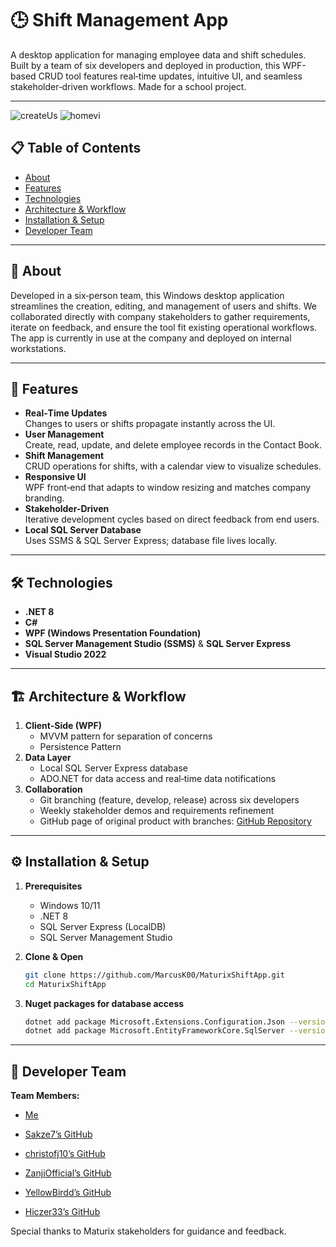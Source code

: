 # 🕒 Shift Management App

A desktop application for managing employee data and shift schedules. Built by a team of six developers and deployed in production, this WPF-based CRUD tool features real‑time updates, intuitive UI, and seamless stakeholder‑driven workflows. Made for a school project.

---
![createUs](https://github.com/user-attachments/assets/22332d69-c87a-4667-b8b3-6bdac3106d0d)
![homevi](https://github.com/user-attachments/assets/5828145c-1d40-4c2d-b183-7bd9a0a61c9b)

## 📋 Table of Contents
- [About](#about)  
- [Features](#features)  
- [Technologies](#technologies)  
- [Architecture & Workflow](#architecture--workflow)  
- [Installation & Setup](#installation--setup)
- [Developer Team](#developer-team)  

---

## 🧠 About

Developed in a six‑person team, this Windows desktop application streamlines the creation, editing, and management of users and shifts. We collaborated directly with company stakeholders to gather requirements, iterate on feedback, and ensure the tool fit existing operational workflows. The app is currently in use at the company and deployed on internal workstations.

---

## 🚀 Features

- **Real‑Time Updates**  
  Changes to users or shifts propagate instantly across the UI.  
- **User Management**  
  Create, read, update, and delete employee records in the Contact Book.  
- **Shift Management**  
  CRUD operations for shifts, with a calendar view to visualize schedules.  
- **Responsive UI**  
  WPF front‑end that adapts to window resizing and matches company branding.  
- **Stakeholder-Driven**  
  Iterative development cycles based on direct feedback from end users.  
- **Local SQL Server Database**  
  Uses SSMS & SQL Server Express; database file lives locally.

---

## 🛠️ Technologies

- **.NET 8**  
- **C#**  
- **WPF (Windows Presentation Foundation)**  
- **SQL Server Management Studio (SSMS)** & **SQL Server Express**  
- **Visual Studio 2022**  

---

## 🏗️ Architecture & Workflow

1. **Client‑Side (WPF)**  
   - MVVM pattern for separation of concerns
   - Persistence Pattern  
2. **Data Layer**  
   - Local SQL Server Express database  
   - ADO.NET for data access and real‑time data notifications  
3. **Collaboration**  
   - Git branching (feature, develop, release) across six developers  
   - Weekly stakeholder demos and requirements refinement
   - GitHub page of original product with branches: [GitHub Repository](https://github.com/Sakze7/Maturix)

---

## ⚙️ Installation & Setup

1. **Prerequisites**  
   - Windows 10/11  
   - .NET 8 
   - SQL Server Express (LocalDB)  
   - SQL Server Management Studio  

2. **Clone & Open**  
   ```bash
   git clone https://github.com/MarcusK00/MaturixShiftApp.git
   cd MaturixShiftApp
   ```
3. **Nuget packages for database access**
   ```bash
   dotnet add package Microsoft.Extensions.Configuration.Json --version 9.0.7
   dotnet add package Microsoft.EntityFrameworkCore.SqlServer --version 10.0.0-preview.5.25277.114
   ```
---

## 👤 Developer Team
**Team Members:**
- [Me](https://github.com/MarcusK00)
  
- [Sakze7’s GitHub](https://github.com/Sakze7)

- [christofj10’s GitHub](https://github.com/christofj10)

- [ZanjiOfficial’s GitHub](https://github.com/ZanjiOfficial)

- [YellowBirdd’s GitHub](https://github.com/YellowBirdd)

- [Hiczer33’s GitHub](https://github.com/Hiczer33)

Special thanks to Maturix stakeholders for guidance and feedback.
